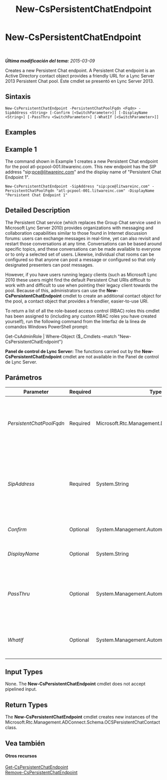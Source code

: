 ﻿---
title: New-CsPersistentChatEndpoint
TOCTitle: New-CsPersistentChatEndpoint
ms:assetid: 3a3a7acc-3239-4140-8005-ef72ab2f61e1
ms:mtpsurl: https://technet.microsoft.com/es-es/library/JJ204811(v=OCS.15)
ms:contentKeyID: 48274963
ms.date: 01/07/2017
mtps_version: v=OCS.15
ms.translationtype: HT
---

# New-CsPersistentChatEndpoint

 

_**Última modificación del tema:** 2015-03-09_

Creates a new Persistent Chat endpoint. A Persistent Chat endpoint is an Active Directory contact object provides a friendly URL for a Lync Server 2013 Persistent Chat pool. Este cmdlet se presentó en Lync Server 2013.

## Sintaxis

    New-CsPersistentChatEndpoint -PersistentChatPoolFqdn <Fqdn> -SipAddress <String> [-Confirm [<SwitchParameter>]] [-DisplayName <String>] [-PassThru <SwitchParameter>] [-WhatIf [<SwitchParameter>]]

## Examples

## Example 1

The command shown in Example 1 creates a new Persistent Chat endpoint for the pool atl-pcpool-001.litwareinc.com. This new endpoint has the SIP address "sip:pce@litwareinc.com" and the display name of "Persistent Chat Endpoint 1".

    New-CsPersistentChatEndpoint -SipAddress "sip:pce@litwareinc.com" -PersistentChatPoolFqdn "atl-pcpool-001.litwareinc.com" -DisplayName "Persistent Chat Endpoint 1"

## Detailed Description

The Persistent Chat service (which replaces the Group Chat service used in Microsoft Lync Server 2010) provides organizations with messaging and collaboration capabilities similar to those found in Internet discussion forums: users can exchange messages in real-time, yet can also revisit and restart those conversations at any time. Conversations can be based around specific topics, and these conversations can be made available to everyone or to only a selected set of users. Likewise, individual chat rooms can be configured so that anyone can post a message or configured so that only designated presenters can post messages.

However, if you have users running legacy clients (such as Microsoft Lync 2010 these users might find the default Persistent Chat URIs difficult to work with and difficult to use when pointing their legacy client towards the pool. Because of this, administrators can use the **New-CsPersistentChatEndpoint** cmdlet to create an additional contact object for the pool, a contact object that provides a friendlier, easier-to-use URI.

To return a list of all the role-based access control (RBAC) roles this cmdlet has been assigned to (including any custom RBAC roles you have created yourself), run the following command from the Interfaz de la línea de comandos Windows PowerShell prompt:

Get-CsAdminRole | Where-Object {$\_.Cmdlets –match "New-CsPersistentChatEndpoint"}

**Panel de control de Lync Server:** The functions carried out by the **New-CsPersistentChatEndpoint** cmdlet are not available in the Panel de control de Lync Server.

## Parámetros


<table>
<colgroup>
<col style="width: 25%" />
<col style="width: 25%" />
<col style="width: 25%" />
<col style="width: 25%" />
</colgroup>
<thead>
<tr class="header">
<th>Parameter</th>
<th>Required</th>
<th>Type</th>
<th>Description</th>
</tr>
</thead>
<tbody>
<tr class="odd">
<td><p><em>PersistentChatPoolFqdn</em></p></td>
<td><p>Required</p></td>
<td><p>Microsoft.Rtc.Management.Deploy.Fqdn</p></td>
<td><p>Fully qualified domain name of the Persistent Chat pool that the new endpoint will be associated with. For example:</p>
<p>-PersistentChatPoolFqdn &quot;atl-pc-001.litwareinc.com&quot;</p></td>
</tr>
<tr class="even">
<td><p><em>SipAddress</em></p></td>
<td><p>Required</p></td>
<td><p>System.String</p></td>
<td><p>Unique identifier that allows the endpoint to communicate with SIP devices such as Lync 2013. The SIP address must use the sip: prefix as well as a valid SIP domain; for example:</p>
<p>-SipAddress &quot;sip:pcEndpoint1@litwareinc.com&quot;</p></td>
</tr>
<tr class="odd">
<td><p><em>Confirm</em></p></td>
<td><p>Optional</p></td>
<td><p>System.Management.Automation.SwitchParameter</p></td>
<td><p>Prompts you for confirmation before executing the command.</p></td>
</tr>
<tr class="even">
<td><p><em>DisplayName</em></p></td>
<td><p>Optional</p></td>
<td><p>System.String</p></td>
<td><p>Active Directory display name for the new contact object.</p></td>
</tr>
<tr class="odd">
<td><p><em>PassThru</em></p></td>
<td><p>Optional</p></td>
<td><p>System.Management.Automation.SwitchParameter</p></td>
<td><p>Enables you to pass a contact object through the pipeline that represents the new Persistent Chat endpoint. By default, the <strong>New-CsPersistentChatEndpoint</strong> cmdlet does not pass objects through the pipeline.</p></td>
</tr>
<tr class="even">
<td><p><em>WhatIf</em></p></td>
<td><p>Optional</p></td>
<td><p>System.Management.Automation.SwitchParameter</p></td>
<td><p>Describes what would happen if you executed the command without actually executing the command.</p></td>
</tr>
</tbody>
</table>


## Input Types

None. The **New-CsPersistentChatEndpoint** cmdlet does not accept pipelined input.

## Return Types

The **New-CsPersistentChatEndpoint** cmdlet creates new instances of the Microsoft.Rtc.Management.ADConnect.Schema.OCSPersistentChatContact class.

## Vea también

#### Otros recursos

[Get-CsPersistentChatEndpoint](get-cspersistentchatendpoint.md)  
[Remove-CsPersistentChatEndpoint](remove-cspersistentchatendpoint.md)

